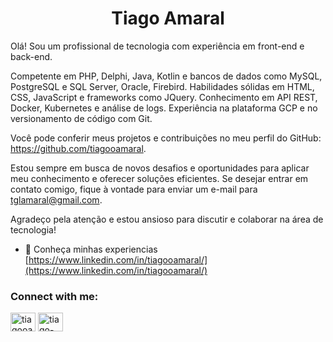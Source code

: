 <h1 align="center">Tiago Amaral</h1>
Olá! Sou um profissional de tecnologia com experiência em front-end e back-end. 

Competente em PHP, Delphi, Java, Kotlin e bancos de dados como MySQL, PostgreSQL e SQL Server, Oracle, Firebird. 
Habilidades sólidas em HTML, CSS, JavaScript e frameworks como JQuery. 
Conhecimento em API REST, Docker, Kubernetes e análise de logs. Experiência na plataforma GCP e no versionamento de código com Git. 

Você pode conferir meus projetos e contribuições no meu perfil do GitHub: https://github.com/tiagooamaral.

Estou sempre em busca de novos desafios e oportunidades para aplicar meu conhecimento e oferecer soluções eficientes. Se desejar entrar em contato comigo, fique à vontade para enviar um e-mail para tglamaral@gmail.com.

Agradeço pela atenção e estou ansioso para discutir e colaborar na área de tecnologia!

- 📄 Conheça minhas experiencias [https://www.linkedin.com/in/tiagooamaral/](https://www.linkedin.com/in/tiagooamaral/)

<h3 align="left">Connect with me:</h3>
<p align="left">
    <a href="https://twitter.com/tiagooamaral" target="blank"><img align="center"
            src="https://raw.githubusercontent.com/rahuldkjain/github-profile-readme-generator/master/src/images/icons/Social/twitter.svg"
            alt="tiagooamaral" height="30" width="40" /></a>
    <a href="https://linkedin.com/in/tiagooamaral" target="blank"><img align="center"
            src="https://raw.githubusercontent.com/rahuldkjain/github-profile-readme-generator/master/src/images/icons/Social/linked-in-alt.svg"
            alt="tiago-amaral-552155b9" height="30" width="40" /></a>
</p>

